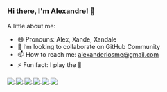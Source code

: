 ### Hi there, I'm Alexandre! 👋

A little about me:
- 😄 Pronouns: Alex, Xande, Xandale
- 👯 I’m looking to collaborate on GitHub Community
- 📫 How to reach me: alexanderiosme@gmail.com
- ⚡ Fun fact: I play the 🎹

<a href="https://github.com/xanderios">
  <img align="center" src="https://github-readme-stats.vercel.app/api?username=xanderios&theme=dark&custom_title=Xande's%20GitHub%20Stats&hide=issues&count_private=true&show_icons=true" />
</a>
<a href="https://github.com/xanderios">
  <img align="center" src="https://github-readme-stats.vercel.app/api/top-langs/?username=xanderios&theme=dark&layout=compact" />
</a>
<a href="https://github.com/xanderios/hello-world">
  <img align="center" src="https://github-readme-stats.vercel.app/api/pin/?username=xanderios&theme=dark&repo=hello-world" />
</a>
<a href="https://github.com/xanderios/moveit-reactjs">
  <img align="center" src="https://github-readme-stats.vercel.app/api/pin/?username=xanderios&theme=dark&repo=moveit-reactjs" />
</a>
<a href="https://github.com/xanderios/senior-frontend-test">
  <img align="center" src="https://github-readme-stats.vercel.app/api/pin/?username=xanderios&theme=dark&repo=senior-frontend-test" />
</a>
<a href="https://github.com/xanderios/coodesh-nuxt-test">
  <img align="center" src="https://github-readme-stats.vercel.app/api/pin/?username=xanderios&theme=dark&repo=coodesh-nuxt-test" />
</a>
